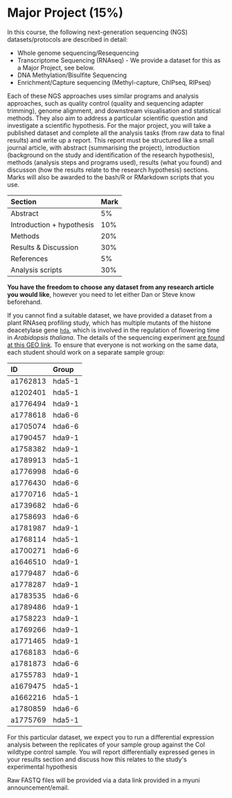 # Major Project (15%)

In this course, the following next-generation sequencing (NGS) datasets/protocols are described in detail:

- Whole genome sequencing/Resequencing
- Transcriptome Sequencing (RNAseq) - We provide a dataset for this as a Major Project, see below. 
- DNA Methylation/Bisulfite Sequencing
- Enrichment/Capture sequencing (Methyl-capture, ChIPseq, RIPseq)

Each of these NGS approaches uses similar programs and analysis approaches, such as quality control (quality and sequencing adapter trimming), genome alignment, and downstream visualisation and statistical methods. They also aim to address a particular scientific question and investigate a scientific hypothesis. For the major project, you will take a published dataset and complete all the analysis tasks (from raw data to final results) and write up a report. This report must be structured like a small journal article, with abstract (summarising the project), introduction (background on the study and identification of the research hypothesis), methods (analysis steps and programs used), results (what you found) and discusson (how the results relate to the research hypothesis) sections. Marks will also be awarded to the bash/R or RMarkdown scripts that you use.

|Section                    |Mark |
|:--------------------------|:----|
|Abstract                   |5%   |
|Introduction + hypothesis  |10%  |
|Methods                    |20%  |
|Results & Discussion       |30%  |
|References                 |5%   |
|Analysis scripts           |30%  |

**You have the freedom to choose any dataset from any research article you would like**, however you need to let either Dan or Steve know beforehand.

If you cannot find a suitable dataset, we have provided a dataset from a plant RNAseq profiling study, which has multiple mutants of the histone deacetylase gene [`hda`](https://www.ncbi.nlm.nih.gov/pmc/articles/PMC4848314/), which is involved in the regulation of flowering time in *Arabidopsis thaliana*. The details of the sequencing experiment [are found at this GEO link](https://www.ncbi.nlm.nih.gov/geo/query/acc.cgi?acc=GSE78946). To ensure that everyone is not working on the same data, each student should work on a separate sample group:

|ID      |Group |
|:-------|:-----|
|a1762813|hda5-1|
|a1202401|hda5-1|
|a1776494|hda9-1|
|a1778618|hda6-6|
|a1705074|hda6-6|
|a1790457|hda9-1|
|a1758382|hda9-1|
|a1789913|hda5-1|
|a1776998|hda6-6|
|a1776430|hda6-6|
|a1770716|hda5-1|
|a1739682|hda6-6|
|a1758693|hda6-6|
|a1781987|hda9-1|
|a1768114|hda5-1|
|a1700271|hda6-6|
|a1646510|hda9-1|
|a1779487|hda6-6|
|a1778287|hda9-1|
|a1783535|hda6-6|
|a1789486|hda9-1|
|a1758223|hda9-1|
|a1769266|hda9-1|
|a1771465|hda9-1|
|a1768183|hda6-6|
|a1781873|hda6-6|
|a1755783|hda9-1|
|a1679475|hda5-1|
|a1662216|hda5-1|
|a1780859|hda6-6|
|a1775769|hda5-1|


For this particular dataset, we expect you to run a differential expression analysis between the replicates of your sample group against the Col wildtype control sample. You will report differentially expressed genes in your results section and discuss how this relates to the study's experimental hypothesis

Raw FASTQ files will be provided via a data link provided in a myuni announcement/email.
